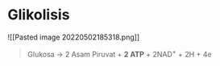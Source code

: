 # Glikolisis
![[Pasted image 20220502185318.png]]

> Glukosa -> 2 Asam Piruvat + **2 ATP** + 2NAD$^+$ + 2H + 4e

